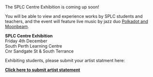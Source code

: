 The SPLC Centre Exhibition is coming up soon!

You will be able to view and experience works by SPLC students and teachers, and the event will feature live music by jazz duo [Polkadot and Moonbeam](http://polkadotandmoonbeam.com.au).

**SPLC Centre Exhibition**  
Friday 4th December  
South Perth Learning Centre  
Cnr Sandgate St & South Terrance

Exhibiting students, please submit your artist statment here:

**[Click here to submit artist statement](https://docs.google.com/forms/d/e/1FAIpQLSc3zWrGxpJrQuvi_T9NEmM1k1lB_ygEPUYuHCIt-prxu0vwfg/viewform)**
